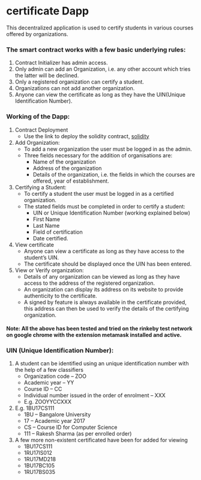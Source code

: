 # certificate Dapp

This decentralized application is used to certify students in various courses offered by organizations.

### The smart contract works with a few basic underlying rules:
  1. Contract Initializer has admin access.
  2. Only admin can add an Organization, i.e. any other account which tries the latter will be declined.
  3. Only a registered organization can certify a student.
  4. Organizations can not add another organization.
  5. Anyone can view the certificate as long as they have the UIN(Unique Identification Number).
  
### Working of the Dapp:
  1. Contract Deployment
      * Use the link to deploy the solidity contract, [solidity](https://remix.ethereum.org/#version=soljson-v0.4.17+commit.bdeb9e52.js)
  2. Add Organization:
      * To add a new organization the user must be logged in as the admin.
      * Three fields necessary for the addition of organisations are:
          * Name of the organization
          * Address of the organization
          * Details of the organization, i.e. the fields in which the courses are offered, year of establishment.
  3. Certifying a Student:
      * To certify a student the user must be logged in as a certified organization.
      * The stated fields must be completed in order to certify a student:
          * UIN or Unique Identification Number (working explained below)
          * First Name
          * Last Name
          * Field of certification
          * Date certified.
  4. View certificate
      * Anyone can view a certificate as long as they have access to the student’s UIN.
      * The certificate should be displayed once the UIN has been entered.
  5. View or Verify organization:
      * Details of any organization can be viewed as long as they have access to the address of the registered organization.
      * An organization can display its address on its website to provide authenticity to the certificate.
      * A signed by feature is always available in the certificate provided, this address can then be used to verify the details of the certifying organization.
 
#### Note: All the above has been tested and tried on the rinkeby test network on google chrome with the extension metamask installed and active.

### UIN (Unique Identification Number):
  1. A student can be identified using an unique identification number with the help of a few classifiers
      * Organization code – ZOO
      * Academic year – YY
      * Course ID – CC
      * Individual number issued in the order of enrolment – XXX
      * E.g. ZOOYYCCXXX
  2. E.g. 1BU17CS111
      * 1BU – Bangalore University
      * 17 – Academic year 2017
      * CS – Course ID for Computer Science
      * 111 – Rakesh Sharma (as per enrolled order)
  3. A few more non-existent certificated have been for added for viewing
      * 1BU17CS111
      * 1RU17IS012
      * 1RU17MD218
      * 1BU17BC105
      * 1RU17BS035

        
